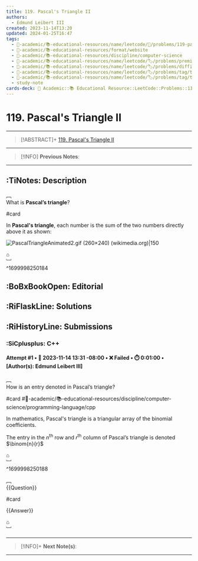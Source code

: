 ```yaml
---
title: 119. Pascal's Triangle II
authors:
  - Edmund Leibert III
created: 2023-11-14T13:20
updated: 2024-01-25T16:47
tags:
  - 🔴-academic/📚-educational-resources/name/leetcode/🔖/problems/119-pascals-triangle-ii
  - 🔴-academic/📚-educational-resources/format/website
  - 🔴-academic/📚-educational-resources/discipline/computer-science
  - 🔴-academic/📚-educational-resources/name/leetcode/🏷️/problems/premium/no
  - 🔴-academic/📚-educational-resources/name/leetcode/🏷️/problems/difficulty/easy
  - 🔴-academic/📚-educational-resources/name/leetcode/🏷️/problems/tag/topic/array
  - 🔴-academic/📚-educational-resources/name/leetcode/🏷️/problems/tag/topic/dynamic-programming
  - study-note
cards-deck: 🔴 Academic::📚 Educational Resource::LeetCode::Problems::119. Pascal's Triangle II
---
```


# 119. Pascal's Triangle II

---

> [!ABSTRACT]+
> [119. Pascal's Triangle II](https://leetcode.com/problems/pascals-triangle-ii/description/)

---

> [!INFO]
> **Previous Notes**:
> 

---

## :TiNotes: Description

﹇<br>
What is **Pascal’s triangle**?

#card 

In **Pascal's triangle**, each number is the sum of the two numbers directly above it as shown:

![PascalTriangleAnimated2.gif (260×240) (wikimedia.org)|150](https://upload.wikimedia.org/wikipedia/commons/0/0d/PascalTriangleAnimated2.gif)

⌂
<br>﹈<br>^1699998250184

## :BoBxBookOpen: Editorial

## :RiFlaskLine: Solutions

## :RiHistoryLine: Submissions

### :SiCplusplus: C++

#### **Attempt #1** • 📆 2023-11-14 13:31 -08:00 • ❌ Failed • ⏱️ 0:01:00 • \[Author(s): Edmund Leibert III\]

﹇<br>
How is an entry denoted in Pascal’s triangle?

#card #🔴-academic/📚-educational-resources/discipline/computer-science/programming-language/cpp 

In mathematics, Pascal's triangle is a triangular array of the binomial coefficients.  

The entry in the $n^{\text{th}}$ row and $r^{\text{th}}$ column of Pascal’s triangle is denoted $\binom{n}{r}$

⌂
<br>﹈<br>^1699998250188

﹇<br>
{{Question}}

#card 

{{Answer}}

⌂
<br>﹈<br>


---

> [!INFO]+ 
> **Next Note(s)**:
> 

---
